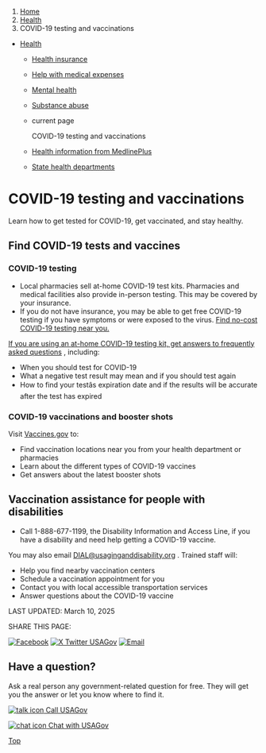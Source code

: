 1. [Home](/)
2. [Health](/health)
3. COVID-19 testing and vaccinations

* [Health](/health)
  + [Health insurance](/health-insurance)
  + [Help with medical expenses](/help-with-medical-bills)
  + [Mental health](/mental-health)
  + [Substance abuse](/substance-abuse)
  + current page

    COVID-19 testing and vaccinations
  + [Health information from MedlinePlus](/health-information)
  + [State health departments](/state-health)

COVID-19 testing and vaccinations
=================================

Learn how to get tested for COVID-19, get vaccinated, and stay healthy.

**Find COVID-19 tests and vaccines**
------------------------------------

### COVID-19 testing

* Local pharmacies sell at-home COVID-19 test kits. Pharmacies and medical facilities also provide in-person testing. This may be covered by your insurance.
* If you do not have insurance, you may be able to get free COVID-19 testing if you have symptoms or were exposed to the virus.
  [Find no-cost COVID-19 testing near you.](https://testinglocator.cdc.gov/Search)

[If you are using an at-home COVID-19 testing kit, get answers to frequently asked questions](https://www.fda.gov/medical-devices/coronavirus-covid-19-and-medical-devices/home-covid-19-diagnostic-tests-frequently-asked-questions)
, including:

* When you should test for COVID-19
* What a negative test result may mean and if you should test again
* How to find your testâs expiration date and if the results will be accurate after the test has expired

### **COVID-19 vaccinations and booster shots**

Visit
[Vaccines.gov](https://www.vaccines.gov/)
to:

* Find vaccination locations near you from your health department or pharmacies
* Learn about the different types of COVID-19 vaccines
* Get answers about the latest booster shots

**Vaccination assistance for people with disabilities**
-------------------------------------------------------

* Call 1-888-677-1199, the Disability Information and Access Line, if you have a disability and need help getting a COVID-19 vaccine.

You may also email
[DIAL@usaginganddisability.org](mailto:DIAL@usaginganddisability.org)
. Trained staff will:

* Help you find nearby vaccination centers
* Schedule a vaccination appointment for you
* Contact you with local accessible transportation services
* Answer questions about the COVID-19 vaccine

LAST UPDATED:
March 10, 2025

SHARE THIS PAGE:

[![Facebook](/themes/custom/usagov/images/social-media-icons/Facebook_Icon.svg)](https://www.facebook.com/sharer/sharer.php?u=https://www.usa.gov/covid-tests-vaccinations&v=3)
[![X Twitter USAGov](/themes/custom/usagov/images/social-media-icons/X_Twitter_Icon.svg?version=2)](https://twitter.com/intent/tweet?source=webclient&text=https://www.usa.gov/covid-tests-vaccinations)
[![Email](/themes/custom/usagov/images/social-media-icons/Email_Icon.svg?version=2)](mailto:?subject=https://www.usa.gov/covid-tests-vaccinations)

Have a question?
----------------

Ask a real person any government-related question for free. They will get you the answer or let you know where to find it.

[![talk icon](/themes/custom/usagov/images/ICONS_talk.png)
Call USAGov](/phone)

[![chat icon](/themes/custom/usagov/images/ICONS_chat.png)
Chat with USAGov](/chat)

[Top](#main-content)